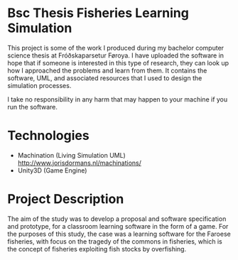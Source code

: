 # Bsc Thesis Fisheries Learning Simulation
This project is some of the work I produced during my bachelor computer science thesis at Fróðskaparsetur Føroya. I have uploaded the software in hope that if someone is interested in this type of research, they can look up how I approached the problems and learn from them. It contains the software, UML, and associated resources that I used to design the simulation processes. 

I take no responsibility in any harm that may happen to your machine if you run the software. 

# Technologies
* Machination (Living Simulation UML) http://www.jorisdormans.nl/machinations/
* Unity3D (Game Engine)

# Project Description
The aim of the study was to develop a proposal and software specification and prototype, for a classroom learning software in the form of a game. For the purposes of this study, the case was a learning software for  the  Faroese fisheries, with focus on the  tragedy  of  the commons in fisheries, which is the concept of fisheries exploiting fish stocks by overfishing.
